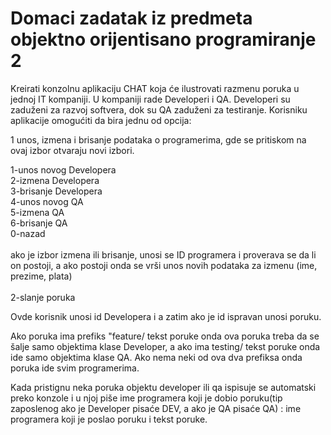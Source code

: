 <h1>Domaci zadatak iz predmeta objektno orijentisano programiranje 2</h1>

Kreirati konzolnu aplikaciju CHAT koja će ilustrovati razmenu poruka u jednoj IT kompaniji. U kompaniji rade Developeri i QA. Developeri su zaduženi za razvoj softvera, dok su QA zaduženi za testiranje. Korisniku aplikacije omogućiti da bira jednu od opcija:

1 unos, izmena i brisanje podataka o programerima, gde se pritiskom na ovaj izbor otvaraju novi izbori. 

1-unos novog Developera <br/>
2-izmena Developera <br/>
3-brisanje Developera <br/>
4-unos novog QA <br/>
5-izmena QA <br/>
6-brisanje QA <br/>
0-nazad <br/> <br/>
ako je izbor izmena ili brisanje, unosi se ID programera i proverava se da li on postoji, a ako postoji onda se vrši unos novih podataka za izmenu (ime, prezime, plata) 
<br/><br/>
2-slanje poruka

Ovde korisnik unosi id Developera i a zatim ako je id ispravan unosi poruku. 

Ako poruka ima prefiks "feature/ tekst poruke onda ova poruka treba da se šalje samo objektima klase Developer, a ako ima testing/ tekst poruke onda ide samo objektima klase QA. Ako nema neki od ova dva prefiksa onda poruka ide svim programerima. 

Kada pristignu neka poruka objektu developer ili qa ispisuje se automatski preko konzole i u njoj piše ime programera koji je dobio poruku(tip zaposlenog ako je Developer pisaće DEV, a ako je QA pisaće QA) : ime programera koji je poslao poruku i tekst poruke. 
